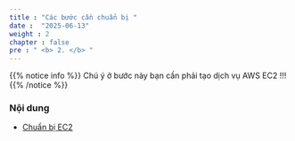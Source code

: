 ```yaml
---
title : "Các bước cần chuẩn bị "
date :  "2025-06-13" 
weight : 2
chapter : false
pre : " <b> 2. </b> "
---
```


{{% notice info %}}
 Chú ý ở bước này bạn cần phải tạo dịch vụ AWS EC2 !!!
{{% /notice %}}

### Nội dung
  - [Chuẩn bị EC2](2.1-createec2/)